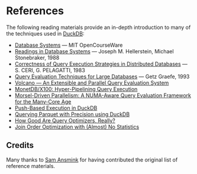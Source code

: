 # References

The following reading materials provide an in-depth introduction to many of the techniques used in [DuckDB](https://duckdb.org/):

- [Database Systems](https://ocw.mit.edu/courses/6-830-database-systems-fall-2010/pages/readings/) — MIT OpenCourseWare
- [Readings in Database Systems](https://mitpress.mit.edu/9780262693141/) — Joseph M. Hellerstein, Michael Stonebraker, 1988
- [Correctness of Query Execution Strategies in Distributed Databases](https://dl.acm.org/doi/pdf/10.1145/319996.320009) — S. CERI, G. PELAGATTI, 1983
- [Query Evaluation Techniques for Large Databases](https://dl.acm.org/doi/pdf/10.1145/152610.152611) — Getz Graefe, 1993
- [Volcano — An Extensible and Parallel Query Evaluation System](https://paperhub.s3.amazonaws.com/dace52a42c07f7f8348b08dc2b186061.pdf)
- [MonetDB/X100: Hyper-Pipelining Query Execution](https://www.researchgate.net/publication/45338800_MonetDBX100_Hyper-Pipelining_Query_Execution)
- [Morsel-Driven Parallelism: A NUMA-Aware Query Evaluation Framework for the Many-Core Age](https://dl.acm.org/doi/pdf/10.1145/2588555.2610507)
- [Push-Based Execution in DuckDB](https://www.youtube.com/watch?v=MA0OsvYFGrc)
- [Querying Parquet with Precision using DuckDB](https://duckdb.org/2021/06/25/querying-parquet.html)
- [How Good Are Query Optimizers, Really?](https://15721.courses.cs.cmu.edu/spring2020/papers/22-costmodels/p204-leis.pdf)
- [Join Order Optimization with (Almost) No Statistics](https://homepages.cwi.nl/~boncz/msc/2022-TomEbergen.pdf)

## Credits
Many thanks to [Sam Ansmink](https://github.com/samansmink) for having contributed the original list of reference materials.
